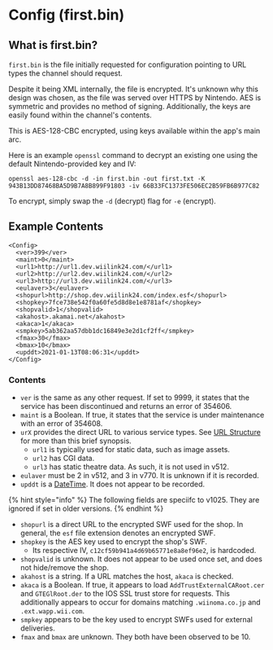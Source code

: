 # Config \(first.bin\)

## What is first.bin?

`first.bin` is the file initially requested for configuration pointing to URL types the channel should request.

Despite it being XML internally, the file is encrypted. It's unknown why this design was chosen, as the file was served over HTTPS by Nintendo. AES is symmetric and provides no method of signing. Additionally, the keys are easily found within the channel's contents.

This is AES-128-CBC encrypted, using keys available within the app's main arc.

Here is an example `openssl` command to decrypt an existing one using the default Nintendo-provided key and IV:

```text
openssl aes-128-cbc -d -in first.bin -out first.txt -K 943B13DD87468BA5D9B7A8B899F91803 -iv 66B33FC1373FE506EC2B59FB6B977C82
```

To encrypt, simply swap the `-d` \(decrypt\) flag for `-e` \(encrypt\).

## Example Contents

```markup
<Config>
  <ver>399</ver>
  <maint>0</maint>
  <url1>http://url1.dev.wiilink24.com/</url1>
  <url2>http://url2.dev.wiilink24.com/</url2>
  <url3>http://url3.dev.wiilink24.com/</url3>
  <eulaver>3</eulaver>
  <shopurl>http://shop.dev.wiilink24.com/index.esf</shopurl>
  <shopkey>7fce738e542f0a60fe5d8d8e1e8781af</shopkey>
  <shopvalid>1</shopvalid>
  <akahost>.akamai.net</akahost>
  <akaca>1</akaca>
  <smpkey>5ab362aa57dbb1dc16849e3e2d1cf2ff</smpkey>
  <fmax>30</fmax>
  <bmax>10</bmax>
  <upddt>2021-01-13T08:06:31</upddt>
</Config>
```

### Contents

* `ver` is the same as any other request. If set to 9999, it states that the service has been discontinued and returns an error of 354606.
* `maint` is a Boolean. If true, it states that the service is under maintenance with an error of 354608.
* `urX` provides the direct URL to various service types. See [URL Structure](generic-terminology.md#url-structure) for more than this brief synopsis.
  * `url1` is typically used for static data, such as image assets.
  * `url2` has CGI data.
  * `url3` has static theatre data. As such, it is not used in v512.
* `eulaver` must be 2 in v512, and 3 in v770. It is unknown if it is recorded.
* `upddt` is a [DateTime](generic-terminology.md#xml-types). It does not appear to be recorded.

{% hint style="info" %}
The following fields are speciifc to v1025. They are ignored if set in older versions.
{% endhint %}

* `shopurl` is a direct URL to the encrypted SWF used for the shop. In general, the `esf` file extension denotes an encrypted SWF.
* `shopkey` is the AES key used to encrypt the shop's SWF.
  * Its respective IV, `c12cf59b941a4d69b65771e8a8ef96e2`, is hardcoded.
* `shopvalid` is unknown. It does not appear to be used once set, and does not hide/remove the shop.
* `akahost` is a string. If a URL matches the host, `akaca` is checked.
* `akaca` is a Boolean. If true, it appears to load `AddTrustExternalCARoot.cer` and `GTEGlRoot.der` to the IOS SSL trust store for requests. This additionally appears to occur for domains matching `.wiinoma.co.jp` and `.ext.wapp.wii.com`.
* `smpkey` appears to be the key used to encrypt SWFs used for external deliveries.
* `fmax` and `bmax` are unknown. They both have been observed to be 10.

